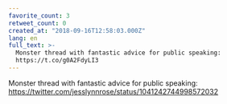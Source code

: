 ```yaml
---
favorite_count: 3
retweet_count: 0
created_at: "2018-09-16T12:58:03.000Z"
lang: en
full_text: >-
  Monster thread with fantastic advice for public speaking:
  https://t.co/g0A2FdyLI3
---
```


Monster thread with fantastic advice for public speaking:
<https://twitter.com/jesslynnrose/status/1041242744998572032>
